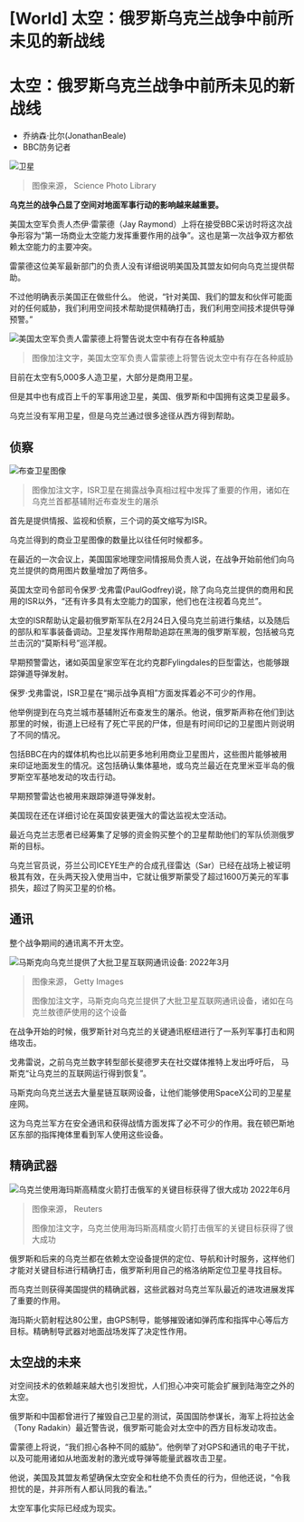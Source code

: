# [World] 太空：俄罗斯乌克兰战争中前所未见的新战线

#  太空：俄罗斯乌克兰战争中前所未见的新战线

  * 乔纳森·比尔(JonathanBeale) 
  * BBC防务记者 


![卫星](_126928714_b0a32bac-445b-4598-8128-c2778620a212.jpg)

> 图像来源，  Science Photo Library

**乌克兰的战争凸显了空间对地面军事行动的影响越来越重要。**

美国太空军负责人杰伊·雷蒙德（Jay Raymond）上将在接受BBC采访时将这次战争形容为“第一场商业太空能力发挥重要作用的战争”。这也是第一次战争双方都依赖太空能力的主要冲突。

雷蒙德这位美军最新部门的负责人没有详细说明美国及其盟友如何向乌克兰提供帮助。

不过他明确表示美国正在做些什么。 他说，“针对美国、我们的盟友和伙伴可能面对的任何威胁，我们利用空间技术帮助提供精确打击，我们利用空间技术提供导弹预警。”

![美国太空军负责人雷蒙德上将警告说太空中有存在各种威胁](_126928911_beale_general_jpg.png)

> 图像加注文字，美国太空军负责人雷蒙德上将警告说太空中有存在各种威胁

目前在太空有5,000多人造卫星，大部分是商用卫星。

但是其中也有成百上千的军事用途卫星，美国、俄罗斯和中国拥有这类卫星最多。

乌克兰没有军用卫星，但是乌克兰通过很多途径从西方得到帮助。

##  侦察

![布查卫星图像](_124053830_second_satellite_image_of_bucha_2x640-nc.png)

> 图像加注文字，ISR卫星在揭露战争真相过程中发挥了重要的作用，诸如在乌克兰首都基辅附近布查发生的屠杀

首先是提供情报、监视和侦察，三个词的英文缩写为ISR。

乌克兰得到的商业卫星图像的数量比以往任何时候都多。

在最近的一次会议上，美国国家地理空间情报局负责人说，在战争开始前他们向乌克兰提供的商用图片数量增加了两倍多。

英国太空司令部司令保罗·戈弗雷(PaulGodfrey)说，除了向乌克兰提供的商用和民用的ISR以外，“还有许多具有太空能力的国家，他们也在注视着乌克兰”。

太空的ISR帮助认定最初俄罗斯军队在2月24日入侵乌克兰前进行集结，以及随后的部队和军事装备调动。卫星发挥作用帮助追踪在黑海的俄罗斯军舰，包括被乌克兰击沉的“莫斯科号”巡洋舰。

早期预警雷达，诸如英国皇家空军在北约克郡Fylingdales的巨型雷达，也能够跟踪弹道导弹发射。

保罗·戈弗雷说，ISR卫星在“揭示战争真相”方面发挥着必不可少的作用。

他举例提到在乌克兰城市基辅附近布查发生的屠杀。他说，俄罗斯声称在他们到达那里的时候，街道上已经有了死亡平民的尸体，但是有时间印记的卫星图片则说明了不同的情况。

包括BBC在内的媒体机构也比以前更多地利用商业卫星图片，这些图片能够被用来印证地面发生的情况。这包括确认集体墓地，或乌克兰最近在克里米亚半岛的俄罗斯空军基地发动的攻击行动。

早期预警雷达也被用来跟踪弹道导弹发射。

美国现在还在详细讨论在英国安装更强大的雷达监视太空活动。

最近乌克兰志愿者已经筹集了足够的资金购买整个的卫星帮助他们的军队侦测俄罗斯的目标。

乌克兰官员说，芬兰公司ICEYE生产的合成孔径雷达（Sar）已经在战场上被证明极其有效，在头两天投入使用当中，它就让俄罗斯蒙受了超过1600万美元的军事损失，超过了购买卫星的价格。

##  通讯

整个战争期间的通讯离不开太空。

![马斯克向乌克兰提供了大批卫星互联网通讯设备: 2022年3月](_126928710_starlink_getty.png)

> 图像来源，  Getty Images
>
> 图像加注文字，马斯克向乌克兰提供了大批卫星互联网通讯设备，诸如在乌克兰敖德萨使用的这个设备

在战争开始的时候，俄罗斯针对乌克兰的关键通讯枢纽进行了一系列军事打击和网络攻击。

戈弗雷说，之前乌克兰数字转型部长斐德罗夫在社交媒体推特上发出呼吁后， 马斯克“让乌克兰的互联网运行得到恢复”。

马斯克向乌克兰送去大量星链互联网设备，让他们能够使用SpaceX公司的卫星星座网。

这为乌克兰军方在安全通讯和获得战情方面发挥了必不可少的作用。我在顿巴斯地区东部的指挥掩体里看到军人使用这些设备。

##  精确武器

![乌克兰使用海玛斯高精度火箭打击俄军的关键目标获得了很大成功 2022年6月](_126928707_c2595b66-ff15-4901-ab31-29ad37a2614c.jpg)

> 图像来源，  Reuters
>
> 图像加注文字，乌克兰使用海玛斯高精度火箭打击俄军的关键目标获得了很大成功

俄罗斯和后来的乌克兰都在依赖太空设备提供的定位、导航和计时服务，这样他们才能对关键目标进行精确打击，俄罗斯利用自己的格洛纳斯定位卫星寻找目标。

而乌克兰则获得美国提供的精确武器，这些武器对乌克兰军队最近的进攻进展发挥了重要的作用。

海玛斯火箭射程达80公里，由GPS制导，能够摧毁诸如弹药库和指挥中心等后方目标。精确制导武器对地面战场发挥了决定性作用。

##  太空战的未来

对空间技术的依赖越来越大也引发担忧，人们担心冲突可能会扩展到陆海空之外的太空。

俄罗斯和中国都曾进行了摧毁自己卫星的测试，英国国防参谋长，海军上将拉达金（Tony Radakin）最近警告说，俄罗斯可能会对太空中的西方目标发动攻击。

雷蒙德上将说，“我们担心各种不同的威胁”。他例举了对GPS和通讯的电子干扰，以及可能用诸如从地面发射的激光或导弹等能量武器攻击卫星。

他说，美国及其盟友希望确保太空安全和杜绝不负责任的行为，但他还说，“令我担忧的是，并非所有人都认同我的看法。”

太空军事化实际已经成为现实。


